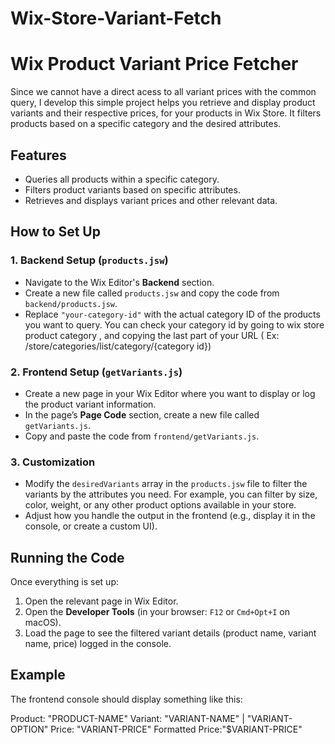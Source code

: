 # Wix-Store-Variant-Fetch

# Wix Product Variant Price Fetcher

Since we cannot have a direct acess to all variant prices with the common query, I develop this simple project helps you retrieve and display product variants and their respective prices,  for your products in Wix Store. It filters products based on a specific category and the desired attributes.

## Features

- Queries all products within a specific category.
- Filters product variants based on specific attributes.
- Retrieves and displays variant prices and other relevant data.

## How to Set Up

### 1. Backend Setup (`products.jsw`)

- Navigate to the Wix Editor's **Backend** section.
- Create a new file called `products.jsw` and copy the code from `backend/products.jsw`.
- Replace `"your-category-id"` with the actual category ID of the products you want to query. You can check your category id by going to wix store product category , and copying the last part of your URL ( Ex: /store/categories/list/category/{category id})

### 2. Frontend Setup (`getVariants.js`)

- Create a new page in your Wix Editor where you want to display or log the product variant information.
- In the page’s **Page Code** section, create a new file called `getVariants.js`.
- Copy and paste the code from `frontend/getVariants.js`.

### 3. Customization

- Modify the `desiredVariants` array in the `products.jsw` file to filter the variants by the attributes you need. For example, you can filter by size, color, weight, or any other product options available in your store.
- Adjust how you handle the output in the frontend (e.g., display it in the console, or create a custom UI).

## Running the Code

Once everything is set up:
1. Open the relevant page in Wix Editor.
2. Open the **Developer Tools** (in your browser: `F12` or `Cmd+Opt+I` on macOS).
3. Load the page to see the filtered variant details (product name, variant name, price) logged in the console.

## Example

The frontend console should display something like this:

Product: "PRODUCT-NAME"  Variant: "VARIANT-NAME"  | "VARIANT-OPTION" Price: "VARIANT-PRICE"  Formatted Price:"$VARIANT-PRICE"


